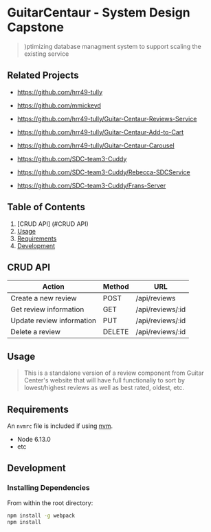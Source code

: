 # GuitarCentaur - System Design Capstone

> )ptimizing database managment system to support scaling the existing service

## Related Projects

  - https://github.com/hrr49-tully
  - https://github.com/mmickeyd
  - https://github.com/hrr49-tully/Guitar-Centaur-Reviews-Service
  - https://github.com/hrr49-tully/Guitar-Centaur-Add-to-Cart
  - https://github.com/hrr49-tully/Guitar-Centaur-Carousel

  - https://github.com/SDC-team3-Cuddy
  - https://github.com/SDC-team3-Cuddy/Rebecca-SDCService
  - https://github.com/SDC-team3-Cuddy/Frans-Server

## Table of Contents

1. [CRUD API] (#CRUD API)
2. [Usage](#Usage)
3. [Requirements](#requirements)
4. [Development](#development)

## CRUD API

Action | Method | URL
-------|--------|-----
Create a new review | POST | /api/reviews
Get review information | GET | /api/reviews/:id
Update review information | PUT | /api/reviews/:id
Delete a review | DELETE | /api/reviews/:id

## Usage

> This is a standalone version of a review component from Guitar Center's website that will have full functionaliy to sort by lowest/highest reviews as well as best rated, oldest, etc.

## Requirements

An `nvmrc` file is included if using [nvm](https://github.com/creationix/nvm).

- Node 6.13.0
- etc

## Development

### Installing Dependencies

From within the root directory:

```sh
npm install -g webpack
npm install
```

